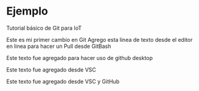 # Ejemplo
Tutorial básico de Git para IoT

Este es mi primer cambio en Git
Agrego esta linea de texto desde el editor en linea para hacer un Pull desde GitBash

Este texto fue agregado para hacer uso de github desktop

Este texto fue agregado desde VSC

Este texto fue agregado desde VSC y GitHub